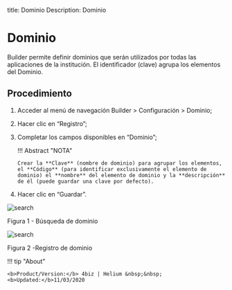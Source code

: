 title: Dominio
Description: Dominio
# Dominio

Builder permite definir dominios que serán utilizados por todas las aplicaciones de la institución. El identificador (clave) agrupa los elementos del Dominio.

Procedimiento
-----------

1.  Acceder al menú de navegación Builder > Configuración > Dominio;

2.  Hacer clic en “Registro”;

3.  Completar los campos disponibles en “Dominio”;

    !!! Abstract "NOTA"

        Crear la **Clave** (nombre de dominio) para agrupar los elementos, el **Código** (para identificar exclusivamente el elemento de           dominio) el **nombre** del elemento de dominio y la **descripción** de él (puede guardar una clave por defecto).

1.  Hacer clic en “Guardar”.


![search](images/builder-7.png)

Figura 1 - Búsqueda de dominio


![search](images/builder-8.png)

Figura 2 -Registro de dominio

!!! tip "About"

    <b>Product/Version:</b> 4biz | Helium &nbsp;&nbsp;
    <b>Updated:</b>11/03/2020
